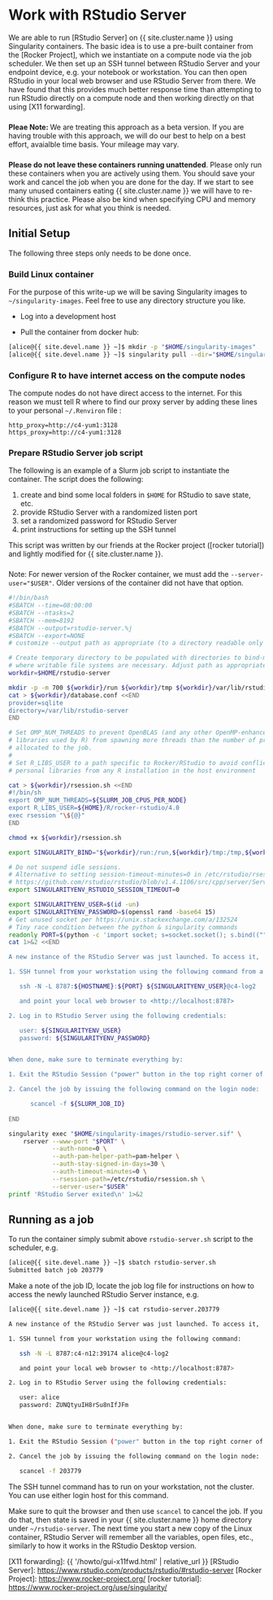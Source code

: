 # Work with RStudio Server

We are able to run [RStudio Server] on {{ site.cluster.name }} using Singularity containers. The basic idea is to use a pre-built container from the [Rocker Project], which we instantiate on a compute node via the job scheduler.  We then set up an SSH tunnel between RStudio Server and your endpoint device, e.g. your notebook or workstation. You can then open RStudio in your local web browser and use RStudio Server from there. We have found that this provides much better response time than attempting to run RStudio directly on a compute node and then working directly on that using [X11 forwarding].

<div class="alert alert-danger" role="alert" style="margin-top: 3ex">
<strong>Pleae Note: </strong> We are treating this approach as a beta version. If you are having trouble with this approach, we will do our best to help on a best effort, avaialble time basis. Your mileage may vary.
</div>

<div class="alert alert-warning" role="alert" style="margin-top: 3ex">
<strong>Please do not leave these containers running unattended</strong>. Please only run these containers when you are actively using them. You should save your work and cancel the job when you are done for the day. If we start to see many unused containers eating {{ site.cluster.name }} we will have to re-think this practice. Please also be kind when specifying CPU and memory resources, just ask for what you think is needed.
</div>

## Initial Setup

The following three steps only needs to be done once.

### Build Linux container

For the purpose of this write-up we will be saving Singularity images to `~/singularity-images`. Feel free to use any directory structure you like.

 * Log into a development host
 
 * Pull the container from docker hub:

```sh
[alice@{{ site.devel.name }} ~]$ mkdir -p "$HOME/singularity-images"
[alice@{{ site.devel.name }} ~]$ singularity pull --dir="$HOME/singularity-images" --name=rstudio-server.sif docker://rocker/rstudio
```


### Configure R to have internet access on the compute nodes

The compute nodes do not have direct access to the internet. For this reason we must tell R where to find our proxy server by adding these lines to your personal `~/.Renviron` file :

```plain
http_proxy=http://c4-yum1:3128
https_proxy=http://c4-yum1:3128
```


### Prepare RStudio Server job script

The following is an example of a Slurm job script to instantiate the container. The script does the following:

1. create and bind some local folders in `$HOME` for RStudio to save state, etc.
2. provide RStudio Server with a randomized listen port
3. set a randomized password for RStudio Server
4. print instructions for setting up the SSH tunnel

This script was written by our friends at the Rocker project ([rocker tutorial]) and lightly modified for {{ site.cluster.name }}.

<div class="alert alert-warning" role="alert" style="margin-top: 3ex">
Note: For newer version of the Rocker container, we must add the <code>--server-user="$USER"</code>. Older versions of the container did not have that option.
</div>


```sh
#!/bin/bash
#SBATCH --time=08:00:00
#SBATCH --ntasks=2
#SBATCH --mem=8192
#SBATCH --output=rstudio-server.%j
#SBATCH --export=NONE
# customize --output path as appropriate (to a directory readable only by the user!)

# Create temporary directory to be populated with directories to bind-mount in the container
# where writable file systems are necessary. Adjust path as appropriate for your computing environment.
workdir=$HOME/rstudio-server

mkdir -p -m 700 ${workdir}/run ${workdir}/tmp ${workdir}/var/lib/rstudio-server
cat > ${workdir}/database.conf <<END
provider=sqlite
directory=/var/lib/rstudio-server
END

# Set OMP_NUM_THREADS to prevent OpenBLAS (and any other OpenMP-enhanced
# libraries used by R) from spawning more threads than the number of processors
# allocated to the job.
#
# Set R_LIBS_USER to a path specific to Rocker/RStudio to avoid conflicts with
# personal libraries from any R installation in the host environment

cat > ${workdir}/rsession.sh <<END
#!/bin/sh
export OMP_NUM_THREADS=${SLURM_JOB_CPUS_PER_NODE}
export R_LIBS_USER=${HOME}/R/rocker-rstudio/4.0
exec rsession "\${@}"
END

chmod +x ${workdir}/rsession.sh

export SINGULARITY_BIND="${workdir}/run:/run,${workdir}/tmp:/tmp,${workdir}/database.conf:/etc/rstudio/database.conf,${workdir}/rsession.sh:/etc/rstudio/rsession.sh,${workdir}/var/lib/rstudio-server:/var/lib/rstudio-server"

# Do not suspend idle sessions.
# Alternative to setting session-timeout-minutes=0 in /etc/rstudio/rsession.conf
# https://github.com/rstudio/rstudio/blob/v1.4.1106/src/cpp/server/ServerSessionManager.cpp#L126
export SINGULARITYENV_RSTUDIO_SESSION_TIMEOUT=0

export SINGULARITYENV_USER=$(id -un)
export SINGULARITYENV_PASSWORD=$(openssl rand -base64 15)
# Get unused socket per https://unix.stackexchange.com/a/132524
# Tiny race condition between the python & singularity commands
readonly PORT=$(python -c 'import socket; s=socket.socket(); s.bind(("", 0)); print(s.getsockname()[1]); s.close()')
cat 1>&2 <<END

A new instance of the RStudio Server was just launched. To access it,

1. SSH tunnel from your workstation using the following command from a terminal on your local workstation:

   ssh -N -L 8787:${HOSTNAME}:${PORT} ${SINGULARITYENV_USER}@c4-log2

   and point your local web browser to <http://localhost:8787>

2. Log in to RStudio Server using the following credentials:

   user: ${SINGULARITYENV_USER}
   password: ${SINGULARITYENV_PASSWORD}


When done, make sure to terminate everything by:

1. Exit the RStudio Session ("power" button in the top right corner of the RStudio window)

2. Cancel the job by issuing the following command on the login node:

      scancel -f ${SLURM_JOB_ID}
      
END

singularity exec "$HOME/singularity-images/rstudio-server.sif" \
    rserver --www-port "$PORT" \
            --auth-none=0 \
            --auth-pam-helper-path=pam-helper \
            --auth-stay-signed-in-days=30 \
            --auth-timeout-minutes=0 \
            --rsession-path=/etc/rstudio/rsession.sh \
            --server-user="$USER"
printf 'RStudio Server exited\n' 1>&2
```


## Running as a job

To run the container simply submit above `rstudio-server.sh` script to the scheduler, e.g.

```sh
[alice@{{ site.devel.name }} ~]$ sbatch rstudio-server.sh
Submitted batch job 203779
```

Make a note of the job ID, locate the job log file for instructions on how to access the newly launched RStudio Server instance, e.g.

```sh
[alice@{{ site.devel.name }} ~]$ cat rstudio-server.203779

A new instance of the RStudio Server was just launched. To access it,

1. SSH tunnel from your workstation using the following command:

   ssh -N -L 8787:c4-n12:39174 alice@c4-log2

   and point your local web browser to <http://localhost:8787>

2. Log in to RStudio Server using the following credentials:

   user: alice
   password: ZUNQtyuIH8rSu8nIfJFm


When done, make sure to terminate everything by:

1. Exit the RStudio Session ("power" button in the top right corner of the RStudio window)

2. Cancel the job by issuing the following command on the login node:

   scancel -f 203779

```

The SSH tunnel command has to run on your workstation, not the cluster. You can use either login host for this command.

Make sure to quit the browser and then use `scancel` to cancel the job. If you do that, then state is saved in your {{ site.cluster.name }} home directory under `~/rstudio-server`. The next time you start a new copy of the Linux container, RStudio Server will remember all the variables, open files, etc., similarly to how it works in the RStudio Desktop version.


[X11 forwarding]: {{ '/howto/gui-x11fwd.html' | relative_url }}
[RStudio Server]: https://www.rstudio.com/products/rstudio/#rstudio-server
[Rocker Project]: https://www.rocker-project.org/
[rocker tutorial]: https://www.rocker-project.org/use/singularity/
